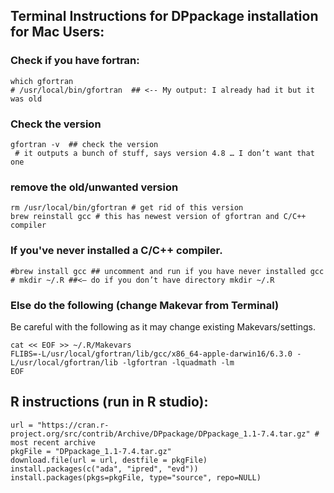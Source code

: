 ## Terminal Instructions for DPpackage installation for Mac Users:
### Check if you have fortran:
	which gfortran
	# /usr/local/bin/gfortran  ## <-- My output: I already had it but it was old

### Check the version
	gfortran -v  ## check the version
	 # it outputs a bunch of stuff, says version 4.8 … I don’t want that one
### remove the old/unwanted version	 
	rm /usr/local/bin/gfortran # get rid of this version
	brew reinstall gcc # this has newest version of gfortran and C/C++ compiler
### If you've never installed a C/C++ compiler.
	#brew install gcc ## uncomment and run if you have never installed gcc
	# mkdir ~/.R ##<— do if you don’t have directory mkdir ~/.R
### Else do the following (change Makevar from Terminal)
Be careful with the following as it may change existing Makevars/settings.

	cat << EOF >> ~/.R/Makevars
	FLIBS=-L/usr/local/gfortran/lib/gcc/x86_64-apple-darwin16/6.3.0 -L/usr/local/gfortran/lib -lgfortran -lquadmath -lm
	EOF


## R instructions (run in R studio):
	url = "https://cran.r-project.org/src/contrib/Archive/DPpackage/DPpackage_1.1-7.4.tar.gz" # most recent archive
	pkgFile = "DPpackage_1.1-7.4.tar.gz"
	download.file(url = url, destfile = pkgFile)
	install.packages(c("ada", "ipred", "evd"))
	install.packages(pkgs=pkgFile, type="source", repo=NULL)
